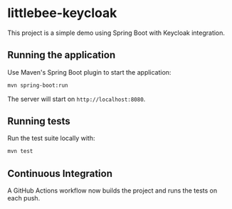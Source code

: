 # littlebee-keycloak

This project is a simple demo using Spring Boot with Keycloak integration.

## Running the application

Use Maven's Spring Boot plugin to start the application:

```bash
mvn spring-boot:run
```

The server will start on `http://localhost:8080`.

## Running tests

Run the test suite locally with:

```bash
mvn test
```

## Continuous Integration

A GitHub Actions workflow now builds the project and runs the tests on each push.
